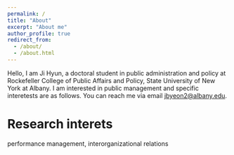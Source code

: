 ```yaml
---
permalink: /
title: "About"
excerpt: "About me"
author_profile: true
redirect_from: 
  - /about/
  - /about.html
---
```


Hello, I am Ji Hyun, a doctoral student in public administration and policy at Rockefeller College of Public Affairs and Policy, State University of New York at Albany. I am interested in public management and specific interetests are as follows. You can reach me via email [jbyeon2@albany.edu](mailto:jbyeon2@albany.edu). 

Research interets
======
performance management, interorganizational relations
